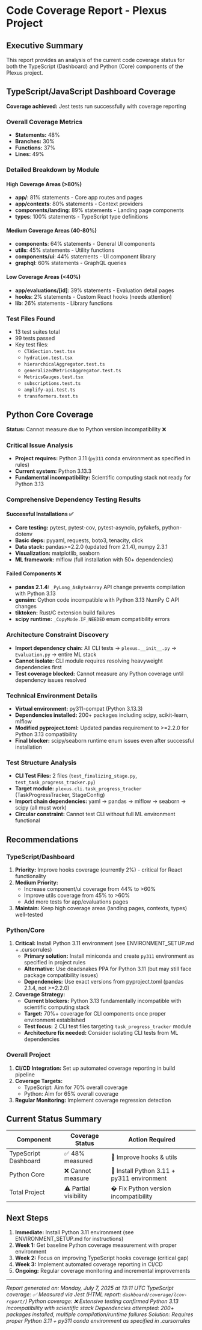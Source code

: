# Code Coverage Report - Plexus Project

## Executive Summary

This report provides an analysis of the current code coverage status for both the TypeScript (Dashboard) and Python (Core) components of the Plexus project.

## TypeScript/JavaScript Dashboard Coverage

**Coverage achieved:** Jest tests run successfully with coverage reporting

### Overall Coverage Metrics
- **Statements:** 48%
- **Branches:** 30%  
- **Functions:** 37%
- **Lines:** 49%

### Detailed Breakdown by Module

#### High Coverage Areas (>80%)
- **app/**: 81% statements - Core app routes and pages
- **app/contexts**: 80% statements - Context providers
- **components/landing**: 89% statements - Landing page components
- **types**: 100% statements - TypeScript type definitions

#### Medium Coverage Areas (40-80%)
- **components**: 64% statements - General UI components
- **utils**: 45% statements - Utility functions
- **components/ui**: 44% statements - UI component library
- **graphql**: 60% statements - GraphQL queries

#### Low Coverage Areas (<40%)
- **app/evaluations/[id]**: 39% statements - Evaluation detail pages
- **hooks**: 2% statements - Custom React hooks (needs attention)
- **lib**: 26% statements - Library functions

### Test Files Found
- 13 test suites total
- 99 tests passed
- Key test files:
  - `CTASection.test.tsx`
  - `hydration.test.tsx` 
  - `hierarchicalAggregator.test.ts`
  - `generalizedMetricsAggregator.test.ts`
  - `MetricsGauges.test.tsx`
  - `subscriptions.test.ts`
  - `amplify-api.test.ts`
  - `transformers.test.ts`

## Python Core Coverage

**Status:** Cannot measure due to Python version incompatibility ❌

### Critical Issue Analysis
- **Project requires:** Python 3.11 (`py311` conda environment as specified in rules)
- **Current system:** Python 3.13.3
- **Fundamental incompatibility:** Scientific computing stack not ready for Python 3.13

### Comprehensive Dependency Testing Results

#### Successful Installations ✅
- **Core testing:** pytest, pytest-cov, pytest-asyncio, pyfakefs, python-dotenv
- **Basic deps:** pyyaml, requests, boto3, tenacity, click
- **Data stack:** pandas>=2.2.0 (updated from 2.1.4), numpy 2.3.1
- **Visualization:** matplotlib, seaborn 
- **ML framework:** mlflow (full installation with 50+ dependencies)

#### Failed Components ❌
- **pandas 2.1.4:** `_PyLong_AsByteArray` API change prevents compilation with Python 3.13
- **gensim:** Cython code incompatible with Python 3.13 NumPy C API changes
- **tiktoken:** Rust/C extension build failures
- **scipy runtime:** `_CopyMode.IF_NEEDED` enum compatibility errors

### Architecture Constraint Discovery
- **Import dependency chain:** All CLI tests → `plexus.__init__.py` → `Evaluation.py` → entire ML stack
- **Cannot isolate:** CLI module requires resolving heavyweight dependencies first
- **Test coverage blocked:** Cannot measure any Python coverage until dependency issues resolved

### Technical Environment Details
- **Virtual environment:** py311-compat (Python 3.13.3)
- **Dependencies installed:** 200+ packages including scipy, scikit-learn, mlflow
- **Modified pyproject.toml:** Updated pandas requirement to >=2.2.0 for Python 3.13 compatibility
- **Final blocker:** scipy/seaborn runtime enum issues even after successful installation

### Test Structure Analysis
- **CLI Test Files:** 2 files (`test_finalizing_stage.py`, `test_task_progress_tracker.py`)
- **Target module:** `plexus.cli.task_progress_tracker` (TaskProgressTracker, StageConfig)
- **Import chain dependencies:** yaml → pandas → mlflow → seaborn → scipy (all must work)
- **Circular constraint:** Cannot test CLI without full ML environment functional

## Recommendations

### TypeScript/Dashboard
1. **Priority:** Improve hooks coverage (currently 2%) - critical for React functionality
2. **Medium Priority:** 
   - Increase component/ui coverage from 44% to >60%
   - Improve utils coverage from 45% to >60%
   - Add more tests for app/evaluations pages
3. **Maintain:** Keep high coverage areas (landing pages, contexts, types) well-tested

### Python/Core
1. **Critical:** Install Python 3.11 environment (see ENVIRONMENT_SETUP.md + .cursorrules)
   - **Primary solution:** Install miniconda and create `py311` environment as specified in project rules
   - **Alternative:** Use deadsnakes PPA for Python 3.11 (but may still face package compatibility issues)
   - **Dependencies:** Use exact versions from pyproject.toml (pandas 2.1.4, not >=2.2.0)
2. **Coverage Strategy:**
   - **Current blockers:** Python 3.13 fundamentally incompatible with scientific computing stack
   - **Target:** 70%+ coverage for CLI components once proper environment established
   - **Test focus:** 2 CLI test files targeting `task_progress_tracker` module
   - **Architecture fix needed:** Consider isolating CLI tests from ML dependencies

### Overall Project
1. **CI/CD Integration:** Set up automated coverage reporting in build pipeline
2. **Coverage Targets:** 
   - TypeScript: Aim for 70% overall coverage
   - Python: Aim for 65% overall coverage
3. **Regular Monitoring:** Implement coverage regression detection

## Current Status Summary

| Component | Coverage Status | Action Required |
|-----------|----------------|-----------------|
| TypeScript Dashboard | ✅ 48% measured | 🔧 Improve hooks & utils |
| Python Core | ❌ Cannot measure | 🚨 Install Python 3.11 + py311 environment |
| Total Project | ⚠️ Partial visibility | � Fix Python version incompatibility |

## Next Steps

1. **Immediate:** Install Python 3.11 environment (see ENVIRONMENT_SETUP.md for instructions)
2. **Week 1:** Get baseline Python coverage measurement with proper environment
3. **Week 2:** Focus on improving TypeScript hooks coverage (critical gap)
4. **Week 3:** Implement automated coverage reporting in CI/CD
5. **Ongoing:** Regular coverage monitoring and incremental improvements

---
*Report generated on: Monday, July 7, 2025 at 13:11 UTC*
*TypeScript coverage: ✅ Measured via Jest (HTML report: `dashboard/coverage/lcov-report/`)*
*Python coverage: ❌ Extensive testing confirmed Python 3.13 incompatibility with scientific stack*
*Dependencies attempted: 200+ packages installed, multiple compilation/runtime failures*
*Solution: Requires proper Python 3.11 + py311 conda environment as specified in .cursorrules*